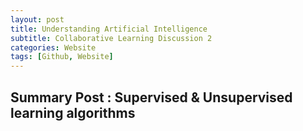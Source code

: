 ```yaml
---
layout: post
title: Understanding Artificial Intelligence
subtitle: Collaborative Learning Discussion 2
categories: Website
tags: [Github, Website]
---
```

## Summary Post : Supervised & Unsupervised learning algorithms
